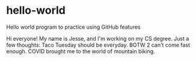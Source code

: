 # hello-world
Hello world program to practice using GitHub features

Hi everyone!
My name is Jesse, and I'm working on my CS degree. 
Just a few thoughts: 
  Taco Tuesday should be everyday.
  BOTW 2 can't come fast enough.
  COVID brought me to the world of mountain biking.
